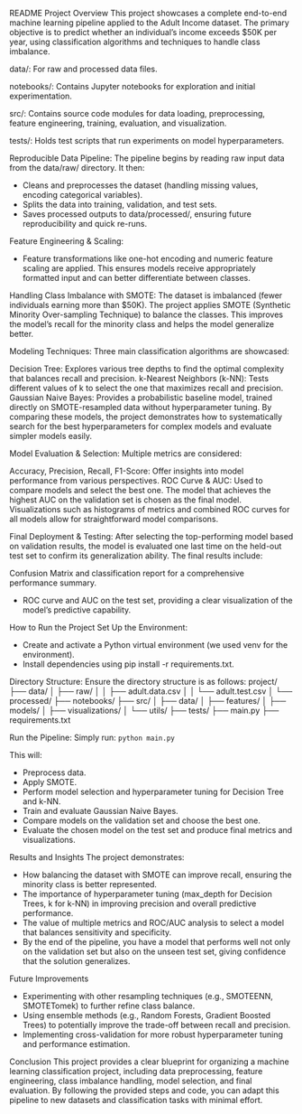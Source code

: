 README
Project Overview
This project showcases a complete end-to-end machine learning pipeline applied to the Adult Income dataset. The primary objective is to predict whether an individual’s income exceeds $50K per year, using classification algorithms and techniques to handle class imbalance.


data/: For raw and processed data files.

notebooks/: Contains Jupyter notebooks for exploration and initial experimentation.

src/: Contains source code modules for data loading, preprocessing, feature engineering, training, evaluation, and visualization.

tests/: Holds test scripts that run experiments on model hyperparameters.

Reproducible Data Pipeline:
The pipeline begins by reading raw input data from the data/raw/ directory. It then:
- Cleans and preprocesses the dataset (handling missing values, encoding categorical variables).
- Splits the data into training, validation, and test sets.
- Saves processed outputs to data/processed/, ensuring future reproducibility and quick re-runs.

Feature Engineering & Scaling:
- Feature transformations like one-hot encoding and numeric feature scaling are applied. This ensures models receive appropriately formatted input and can better differentiate between classes.

Handling Class Imbalance with SMOTE:
The dataset is imbalanced (fewer individuals earning more than $50K). The project applies SMOTE (Synthetic Minority Over-sampling Technique) to balance the classes. This improves the model’s recall for the minority class and helps the model generalize better.

Modeling Techniques:
Three main classification algorithms are showcased:

Decision Tree: Explores various tree depths to find the optimal complexity that balances recall and precision.
k-Nearest Neighbors (k-NN): Tests different values of k to select the one that maximizes recall and precision.
Gaussian Naive Bayes: Provides a probabilistic baseline model, trained directly on SMOTE-resampled data without hyperparameter tuning.
By comparing these models, the project demonstrates how to systematically search for the best hyperparameters for complex models and evaluate simpler models easily.

Model Evaluation & Selection:
Multiple metrics are considered:

Accuracy, Precision, Recall, F1-Score: Offer insights into model performance from various perspectives.
ROC Curve & AUC: Used to compare models and select the best one. The model that achieves the highest AUC on the validation set is chosen as the final model.
Visualizations such as histograms of metrics and combined ROC curves for all models allow for straightforward model comparisons.

Final Deployment & Testing:
After selecting the top-performing model based on validation results, the model is evaluated one last time on the held-out test set to confirm its generalization ability. The final results include:

Confusion Matrix and classification report for a comprehensive performance summary.
- ROC curve and AUC on the test set, providing a clear visualization of the model’s predictive capability.

How to Run the Project
Set Up the Environment:
- Create and activate a Python virtual environment (we used venv for the environment).
- Install dependencies using pip install -r requirements.txt.


Directory Structure: Ensure the directory structure is as follows:
project/
├── data/
│   ├── raw/
│   │   ├── adult.data.csv
│   │   └── adult.test.csv
│   └── processed/
├── notebooks/
├── src/
│   ├── data/
│   ├── features/
│   ├── models/
│   ├── visualizations/
│   └── utils/
├── tests/
├── main.py
├── requirements.txt

Run the Pipeline: Simply run:
`python main.py`

This will:
- Preprocess data.
- Apply SMOTE.
- Perform model selection and hyperparameter tuning for Decision Tree and k-NN.
- Train and evaluate Gaussian Naive Bayes.
- Compare models on the validation set and choose the best one.
- Evaluate the chosen model on the test set and produce final metrics and visualizations.

Results and Insights
The project demonstrates:
- How balancing the dataset with SMOTE can improve recall, ensuring the minority class is better represented.
- The importance of hyperparameter tuning (max_depth for Decision Trees, k for k-NN) in improving precision and overall   predictive performance.
- The value of multiple metrics and ROC/AUC analysis to select a model that balances sensitivity and specificity.
- By the end of the pipeline, you have a model that performs well not only on the validation set but also on the unseen test set, giving confidence that the solution generalizes.

Future Improvements
- Experimenting with other resampling techniques (e.g., SMOTEENN, SMOTETomek) to further refine class balance.
- Using ensemble methods (e.g., Random Forests, Gradient Boosted Trees) to potentially improve the trade-off between recall and precision.
- Implementing cross-validation for more robust hyperparameter tuning and performance estimation.


Conclusion
This project provides a clear blueprint for organizing a machine learning classification project, including data preprocessing, feature engineering, class imbalance handling, model selection, and final evaluation. By following the provided steps and code, you can adapt this pipeline to new datasets and classification tasks with minimal effort.
